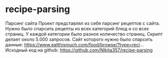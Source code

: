 # recipe-parsing
Парсинг сайта
Проект представлял из себя парсинг рецептов с сайта. Нужно было спарсить рецепты из всех категорий блюд и со всех страниц. У каждой категории было разное количество страниц. Скрипт делает около 5.000 запросов. Сайт которого нужно было спарсить данные: https://www.eatthismuch.com/food/browse/?type=reci...
Исходный код на github: https://github.com/Nlkita357/recipe-parsing
